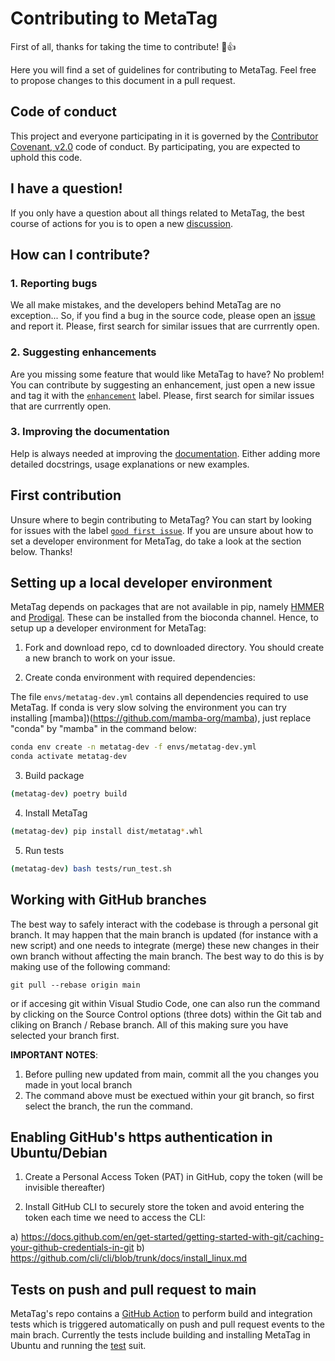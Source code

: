 # Contributing to MetaTag

First of all, thanks for taking the time to contribute! :tada::+1:

Here you will find a set of guidelines for contributing to MetaTag. Feel free to propose changes to this document in a pull request.

## Code of conduct

This project and everyone participating in it is governed by the [Contributor Covenant, v2.0](CODE_OF_CONDUCT.md) code of conduct. By participating, you are expected to uphold this code.

## I have a question!

If you only have a question about all things related to MetaTag, the best course of actions for you is to open a new [discussion](https://github.com/Robaina/MetaTag/discussions).

## How can I contribute?

### 1. Reporting bugs

We all make mistakes, and the developers behind MetaTag are no exception... So, if you find a bug in the source code, please open an [issue](https://github.com/Robaina/MetaTag/issues) and report it. Please, first search for similar issues that are currrently open.

### 2. Suggesting enhancements

Are you missing some feature that would like MetaTag to have? No problem! You can contribute by suggesting an enhancement, just open a new issue and tag it with the [```enhancement```](https://github.com/Robaina/MetaTag/labels/enhancement) label. Please, first search for similar issues that are currrently open.

### 3. Improving the documentation

Help is always needed at improving the [documentation](https://robaina.github.io/MetaTag/). Either adding more detailed docstrings, usage explanations or new examples.

## First contribution

Unsure where to begin contributing to MetaTag? You can start by looking for issues with the label [```good first issue```](https://github.com/Robaina/MetaTag/labels/good%20first%20issue). If you are unsure about how to set a developer environment for MetaTag, do take a look at the section below. Thanks!

## Setting up a local developer environment

MetaTag depends on packages that are not available in pip, namely [HMMER](https://github.com/EddyRivasLab/hmmer) and [Prodigal](https://github.com/hyattpd/Prodigal). These can be installed from the bioconda channel. Hence, to setup up a developer environment for MetaTag:

1. Fork and download repo, cd to downloaded directory. You should create a new branch to work on your issue.

2. Create conda environment with required dependencies:

The file `envs/metatag-dev.yml` contains all dependencies required to use MetaTag. If conda is very slow solving the environment you can try installing [mamba])(https://github.com/mamba-org/mamba), just replace "conda" by "mamba" in the command below:

```bash
conda env create -n metatag-dev -f envs/metatag-dev.yml
conda activate metatag-dev
```

3. Build package

```bash
(metatag-dev) poetry build
```

4. Install MetaTag

```bash
(metatag-dev) pip install dist/metatag*.whl
```

5. Run tests

```bash
(metatag-dev) bash tests/run_test.sh
```

## Working with GitHub branches
The best way to safely interact with the codebase is through a personal git branch. It may happen that the main branch is updated (for instance with a new script) and one needs to integrate (merge) these new changes in their own branch without affecting the main branch. The best way to do this is by making use of the following command:

```
git pull --rebase origin main
```

or if accesing git within Visual Studio Code, one can also run the command by clicking on the Source Control options (three dots) within the Git tab and cliking on Branch / Rebase branch. All of this making sure you have selected your branch first.

__IMPORTANT NOTES__: 

1. Before pulling new updated from main, commit all the you changes you made in yout local branch
2. The command above must be exectued within your git branch, so first select the branch, the run the command.

## Enabling GitHub's https authentication in Ubuntu/Debian
1) Create a Personal Access Token (PAT) in GitHub, copy the token (will be invisible thereafter)

2) Install GitHub CLI to securely store the token and avoid entering the token each time we need to access the CLI: 

a) https://docs.github.com/en/get-started/getting-started-with-git/caching-your-github-credentials-in-git
b) https://github.com/cli/cli/blob/trunk/docs/install_linux.md

## Tests on push and pull request to main

MetaTag's repo contains a [GitHub Action](https://github.com/features/actions) to perform build and integration tests which is triggered automatically on push and pull request events to the main brach. Currently the tests include building and installing MetaTag in Ubuntu and running the [test](tests) suit.
